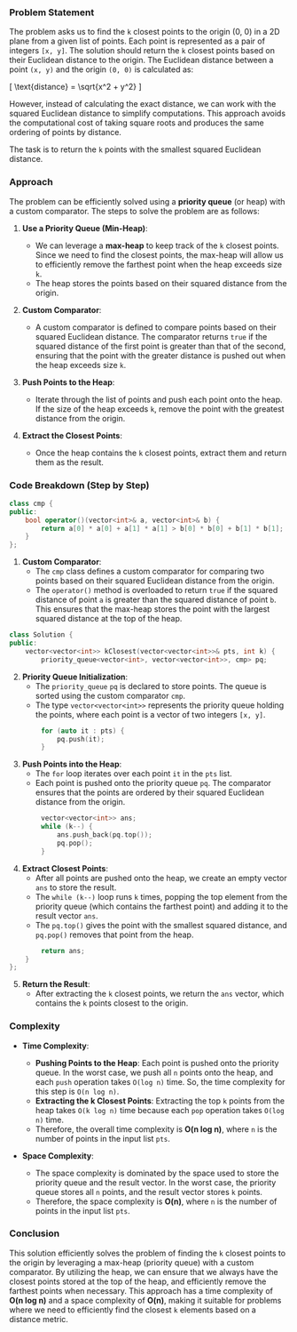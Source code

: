 ### Problem Statement

The problem asks us to find the `k` closest points to the origin (0, 0) in a 2D plane from a given list of points. Each point is represented as a pair of integers `[x, y]`. The solution should return the `k` closest points based on their Euclidean distance to the origin. The Euclidean distance between a point `(x, y)` and the origin `(0, 0)` is calculated as:

\[
\text{distance} = \sqrt{x^2 + y^2}
\]

However, instead of calculating the exact distance, we can work with the squared Euclidean distance to simplify computations. This approach avoids the computational cost of taking square roots and produces the same ordering of points by distance.

The task is to return the `k` points with the smallest squared Euclidean distance.

### Approach

The problem can be efficiently solved using a **priority queue** (or heap) with a custom comparator. The steps to solve the problem are as follows:

1. **Use a Priority Queue (Min-Heap)**: 
   - We can leverage a **max-heap** to keep track of the `k` closest points. Since we need to find the closest points, the max-heap will allow us to efficiently remove the farthest point when the heap exceeds size `k`.
   - The heap stores the points based on their squared distance from the origin.
   
2. **Custom Comparator**:
   - A custom comparator is defined to compare points based on their squared Euclidean distance. The comparator returns `true` if the squared distance of the first point is greater than that of the second, ensuring that the point with the greater distance is pushed out when the heap exceeds size `k`.

3. **Push Points to the Heap**:
   - Iterate through the list of points and push each point onto the heap. If the size of the heap exceeds `k`, remove the point with the greatest distance from the origin.

4. **Extract the Closest Points**:
   - Once the heap contains the `k` closest points, extract them and return them as the result.

### Code Breakdown (Step by Step)

```cpp
class cmp {
public:
    bool operator()(vector<int>& a, vector<int>& b) {
        return a[0] * a[0] + a[1] * a[1] > b[0] * b[0] + b[1] * b[1];
    }
};
```

1. **Custom Comparator**:
   - The `cmp` class defines a custom comparator for comparing two points based on their squared Euclidean distance from the origin.
   - The `operator()` method is overloaded to return `true` if the squared distance of point `a` is greater than the squared distance of point `b`. This ensures that the max-heap stores the point with the largest squared distance at the top of the heap.

```cpp
class Solution {
public:
    vector<vector<int>> kClosest(vector<vector<int>>& pts, int k) {
        priority_queue<vector<int>, vector<vector<int>>, cmp> pq;
```

2. **Priority Queue Initialization**:
   - The `priority_queue` `pq` is declared to store points. The queue is sorted using the custom comparator `cmp`.
   - The type `vector<vector<int>>` represents the priority queue holding the points, where each point is a vector of two integers `[x, y]`.

```cpp
        for (auto it : pts) {
            pq.push(it);
        }
```

3. **Push Points into the Heap**:
   - The `for` loop iterates over each point `it` in the `pts` list.
   - Each point is pushed onto the priority queue `pq`. The comparator ensures that the points are ordered by their squared Euclidean distance from the origin.

```cpp
        vector<vector<int>> ans;
        while (k--) {
            ans.push_back(pq.top());
            pq.pop();
        }
```

4. **Extract Closest Points**:
   - After all points are pushed onto the heap, we create an empty vector `ans` to store the result.
   - The `while (k--)` loop runs `k` times, popping the top element from the priority queue (which contains the farthest point) and adding it to the result vector `ans`.
   - The `pq.top()` gives the point with the smallest squared distance, and `pq.pop()` removes that point from the heap.

```cpp
        return ans;
    }
};
```

5. **Return the Result**:
   - After extracting the `k` closest points, we return the `ans` vector, which contains the `k` points closest to the origin.

### Complexity

- **Time Complexity**:
   - **Pushing Points to the Heap**: Each point is pushed onto the priority queue. In the worst case, we push all `n` points onto the heap, and each `push` operation takes `O(log n)` time. So, the time complexity for this step is `O(n log n)`.
   - **Extracting the k Closest Points**: Extracting the top `k` points from the heap takes `O(k log n)` time because each `pop` operation takes `O(log n)` time. 
   - Therefore, the overall time complexity is **O(n log n)**, where `n` is the number of points in the input list `pts`.

- **Space Complexity**:
   - The space complexity is dominated by the space used to store the priority queue and the result vector. In the worst case, the priority queue stores all `n` points, and the result vector stores `k` points. 
   - Therefore, the space complexity is **O(n)**, where `n` is the number of points in the input list `pts`.

### Conclusion

This solution efficiently solves the problem of finding the `k` closest points to the origin by leveraging a max-heap (priority queue) with a custom comparator. By utilizing the heap, we can ensure that we always have the closest points stored at the top of the heap, and efficiently remove the farthest points when necessary. This approach has a time complexity of **O(n log n)** and a space complexity of **O(n)**, making it suitable for problems where we need to efficiently find the closest `k` elements based on a distance metric.